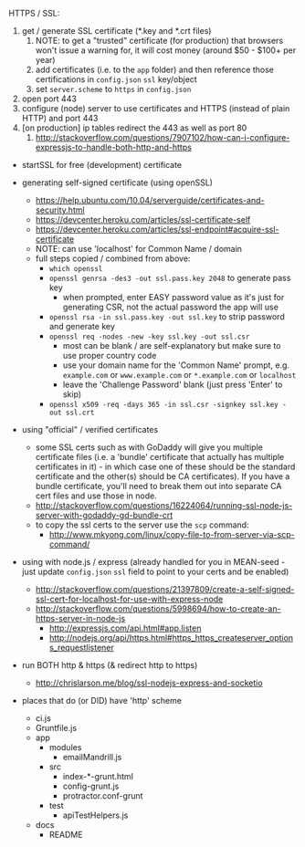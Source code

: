HTTPS / SSL:

1. get / generate SSL certificate (*.key and *.crt files)
	1. NOTE: to get a "trusted" certificate (for production) that browsers won't issue a warning for, it will cost money (around $50 - $100+ per year)
	2. add certificates (i.e. to the `app` folder) and then reference those certifications in `config.json` `ssl` key/object
	3. set `server.scheme` to `https` in `config.json`
2. open port 443
3. configure (node) server to use certificates and HTTPS (instead of plain HTTP) and port 443
4. [on production] ip tables redirect the 443 as well as port 80
	1. http://stackoverflow.com/questions/7907102/how-can-i-configure-expressjs-to-handle-both-http-and-https

- startSSL for free (development) certificate

- generating self-signed certificate (using openSSL)
	- https://help.ubuntu.com/10.04/serverguide/certificates-and-security.html
	- https://devcenter.heroku.com/articles/ssl-certificate-self
	- https://devcenter.heroku.com/articles/ssl-endpoint#acquire-ssl-certificate
	- NOTE: can use 'localhost' for Common Name / domain
	- full steps copied / combined from above:
		- `which openssl`
		- `openssl genrsa -des3 -out ssl.pass.key 2048` to generate pass key
			- when prompted, enter EASY password value as it's just for generating CSR, not the actual password the app will use
		- `openssl rsa -in ssl.pass.key -out ssl.key` to strip password and generate key
		- `openssl req -nodes -new -key ssl.key -out ssl.csr`
			- most can be blank / are self-explanatory but make sure to use proper country code
			- use your domain name for the 'Common Name' prompt, e.g. `example.com` or `www.example.com` or `*.example.com` or `localhost`
			- leave the 'Challenge Password' blank (just press 'Enter' to skip)
		- `openssl x509 -req -days 365 -in ssl.csr -signkey ssl.key -out ssl.crt`
- using "official" / verified certificates
	- some SSL certs such as with GoDaddy will give you multiple certificate files (i.e. a 'bundle' certificate that actually has multiple certificates in it) - in which case one of these should be the standard certificate and the other(s) should be CA certificates). If you have a bundle certificate, you'll need to break them out into separate CA cert files and use those in node.
	- http://stackoverflow.com/questions/16224064/running-ssl-node-js-server-with-godaddy-gd-bundle-crt
	- to copy the ssl certs to the server use the `scp` command:
		- http://www.mkyong.com/linux/copy-file-to-from-server-via-scp-command/
	
- using with node.js / express (already handled for you in MEAN-seed - just update `config.json` `ssl` field to point to your certs and be enabled)
	- http://stackoverflow.com/questions/21397809/create-a-self-signed-ssl-cert-for-localhost-for-use-with-express-node
	- http://stackoverflow.com/questions/5998694/how-to-create-an-https-server-in-node-js
		- http://expressjs.com/api.html#app.listen
		- http://nodejs.org/api/https.html#https_https_createserver_options_requestlistener
- run BOTH http & https (& redirect http to https)
	- http://chrislarson.me/blog/ssl-nodejs-express-and-socketio
		
		
- places that do (or DID) have 'http' scheme
	- ci.js
	- Gruntfile.js
	- app
		- modules
			- emailMandrill.js
		- src
			- index-*-grunt.html
			- config-grunt.js
			- protractor.conf-grunt
		- test
			- apiTestHelpers.js
	- docs
		- README
		